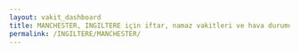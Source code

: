 ```yaml
---
layout: vakit_dashboard
title: MANCHESTER, INGILTERE için iftar, namaz vakitleri ve hava durumu - ilçe/eyalet seç
permalink: /INGILTERE/MANCHESTER/
---
```


<script type="text/javascript">
  var GLOBAL_COUNTRY = 'INGILTERE';
  var GLOBAL_CITY = 'MANCHESTER';
  var GLOBAL_STATE = '';
  var lat = 72;
  var lon = 21;
</script>
